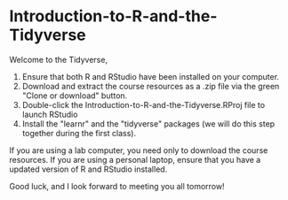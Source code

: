 # Introduction-to-R-and-the-Tidyverse

Welcome to the Tidyverse,

1. Ensure that both R and RStudio have been installed on your computer.
2. Download and extract the course resources as a .zip file via the green "Clone or download" button.
3. Double-click the Introduction-to-R-and-the-Tidyverse.RProj file to launch RStudio
4. Install the "learnr" and the "tidyverse" packages (we will do this step together during the first class).

If you are using a lab computer, you need only to download the course resources.
If you are using a personal laptop, ensure that you have a updated version of R and RStudio installed.

Good luck, and I look forward to meeting you all tomorrow!
